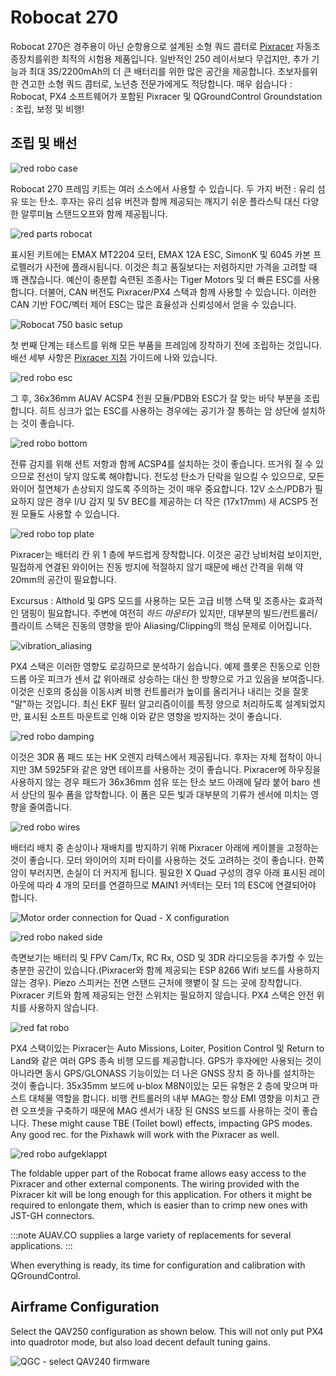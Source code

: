 # Robocat 270

Robocat 270은 경주용이 아닌 순항용으로 설계된 소형 쿼드 콥터로 [Pixracer](../flight_controller/pixracer.md) 자동조종장치를위한 최적의 시험용 제품입니다. 일반적인 250 레이서보다 무겁지만, 추가 기능과 최대 3S/2200mAh의 더 큰 배터리를 위한 많은 공간을 제공합니다. 초보자를위한 견고한 소형 쿼드 콥터로, 노년층 전문가에게도 적당합니다. 매우 쉽습니다 : Robocat, PX4 소프트웨어가 포함된 Pixracer 및 QGroundControl Groundstation : 조립, 보정 및 비행!

## 조립 및 배선

![red robo case](../../assets/airframes/multicopter/robocat_270_pixracer/red_robo_case.jpg)

Robocat 270 프레임 키트는 여러 소스에서 사용할 수 있습니다. 두 가지 버전 : 유리 섬유 또는 탄소. 후자는 유리 섬유 버전과 함께 제공되는 깨지기 쉬운 플라스틱 대신 다양한 알루미늄 스탠드오프와 함께 제공됩니다.

![red parts robocat](../../assets/airframes/multicopter/robocat_270_pixracer/red_parts_robocat.jpg)

표시된 키트에는 EMAX MT2204 모터, EMAX 12A ESC, SimonK 및 6045 카본 프로펠러가 사전에 플래시됩니다. 이것은 최고 품질보다는 저렴하지만 가격을 고려할 때 꽤 괜찮습니다. 예산이 충분합 숙련된 조종사는 Tiger Motors 및 더 빠른 ESC를 사용합니다. 더불어, CAN 버전도 Pixracer/PX4 스택과 함께 사용할 수 있습니다. 이러한 CAN 기반 FOC/벡터 제어 ESC는 많은 효율성과 신뢰성에서 얻을 수 있습니다.

![Robocat 750 basic setup](../../assets/airframes/multicopter/robocat_270_pixracer/robocat750_basic_setup_1.jpg)

첫 번째 단계는 테스트를 위해 모든 부품을 프레임에 장착하기 전에 조립하는 것입니다. 배선 세부 사항은 [Pixracer 지침](../flight_controller/pixracer.md) 가이드에 나와 있습니다.

![red robo esc](../../assets/airframes/multicopter/robocat_270_pixracer/red_robo_esc.jpg)

그 후, 36x36mm AUAV ACSP4 전원 모듈/PDB와 ESC가 잘 맞는 바닥 부분을 조립합니다. 히트 싱크가 없는 ESC를 사용하는 경우에는 공기가 잘 통하는 암 상단에 설치하는 것이 좋습니다.

![red robo bottom](../../assets/airframes/multicopter/robocat_270_pixracer/red_robo_bottom.jpg)

전류 감지를 위해 션트 저항과 함께 ACSP4를 설치하는 것이 좋습니다. 뜨거워 질 수 있으므로 전선이 닿지 않도록 해야합니다. 전도성 탄소가 단락을 일으킬 수 있으므로, 모든 와이어 절연체가 손상되지 않도록 주의하는 것이 매우 중요합니다. 12V 소스/PDB가 필요하지 않은 경우 I/U 감지 및 5V BEC를 제공하는 더 작은 (17x17mm) 새 ACSP5 전원 모듈도 사용할 수 있습니다.

![red robo top plate](../../assets/airframes/multicopter/robocat_270_pixracer/red_robo_top_plate.jpg)

Pixracer는 배터리 칸 위 1 층에 부드럽게 장착합니다. 이것은 공간 낭비처럼 보이지만, 밀접하게 연결된 와이어는 진동 방지에 적절하지 않기 때문에 배선 간격을 위해 약 20mm의 공간이 필요합니다.

Excursus : Althold 및 GPS 모드를 사용하는 모든 고급 비행 스택 및 조종사는 효과적인 댐핑이 필요합니다. 주변에 여전히 *하드 마운터*가 있지만, 대부분의 빌드/컨트롤러/플라이트 스택은 진동의 영향을 받아 Aliasing/Clipping의 핵심 문제로 이어집니다.

![vibration_aliasing](../../assets/airframes/multicopter/robocat_270_pixracer/vibration_aliasing.png)

PX4 스택은 이러한 영향도 로깅하므로 분석하기 쉽습니다. 예제 플롯은 진동으로 인한 드롭 아웃 피크가 센서 값 위아래로 상승하는 대신 한 방향으로 가고 있음을 보여줍니다. 이것은 신호의 중심을 이동시켜 비행 컨트롤러가 높이를 올리거나 내리는 것을 잘못 "말"하는 것입니다. 최신 EKF 필터 알고리즘이이를 특정 양으로 처리하도록 설계되었지만, 표시된 소프트 마운트로 인해 이와 같은 영향을 방지하는 것이 좋습니다.

![red robo damping](../../assets/airframes/multicopter/robocat_270_pixracer/red_robo_damping.jpg)

이것은 3DR 폼 패드 또는 HK 오렌지 라텍스에서 제공됩니다. 후자는 자체 접착이 아니지만 3M 5925F와 같은 양면 테이프를 사용하는 것이 좋습니다. Pixracer에 하우징을 사용하지 않는 경우 패드가 36x36mm 섬유 또는 탄소 보드 아래에 달라 붙어 baro 센서 상단의 필수 폼을 압착합니다. 이 폼은 모든 빛과 대부분의 기류가 센서에 미치는 영향을 줄여줍니다.

![red robo wires](../../assets/airframes/multicopter/robocat_270_pixracer/red_robo_wires.jpg)

배터리 배치 중 손상이나 재배치를 방지하기 위해 Pixracer 아래에 케이블을 고정하는 것이 좋습니다. 모터 와이어의 지퍼 타이를 사용하는 것도 고려하는 것이 좋습니다. 한쪽 암이 부러지면, 손실이 더 커지게 됩니다. 필요한 X Quad 구성의 경우 아래 표시된 레이아웃에 따라 4 개의 모터를 연결하므로 MAIN1 커넥터는 모터 1의 ESC에 연결되어야 합니다.

![Motor order connection for Quad - X configuration](../../assets/airframes/multicopter/robocat_270_pixracer/motor_order_quad_x.png)

![red robo naked side](../../assets/airframes/multicopter/robocat_270_pixracer/red_robo_naked_side.jpg)

측면보기는 배터리 및 FPV Cam/Tx, RC Rx, OSD 및 3DR 라디오등을 추가할 수 있는 충분한 공간이 있습니다.(Pixracer와 함께 제공되는 ESP 8266 Wifi 보드를 사용하지 않는 경우). Piezo 스피커는 전면 스탠드 근처에 햇볕이 잘 드는 곳에 장착합니다. Pixracer 키트와 함께 제공되는 안전 스위치는 필요하지 않습니다. PX4 스택은 안전 위치를 사용하지 않습니다.

![red fat robo](../../assets/airframes/multicopter/robocat_270_pixracer/red_fat_robo.jpg)

PX4 스택이있는 Pixracer는 Auto Missions, Loiter, Position Control 및 Return to Land와 같은 여러 GPS 종속 비행 모드를 제공합니다. GPS가 후자에만 사용되는 것이 아니라면 동시 GPS/GLONASS 기능이있는 더 나은 GNSS 장치 중 하나를 설치하는 것이 좋습니다. 35x35mm 보드에 u-blox M8N이있는 모든 유형은 2 층에 맞으며 마스트 대체물 역할을 합니다. 비행 컨트롤러의 내부 MAG는 항상 EMI 영향을 미치고 관련 오프셋을 구축하기 때문에 MAG 센서가 내장 된 GNSS 보드를 사용하는 것이 좋습니다. These might cause TBE (Toilet bowl) effects, impacting GPS modes. Any good rec. for the Pixhawk will work with the Pixracer as well.

![red robo aufgeklappt](../../assets/airframes/multicopter/robocat_270_pixracer/red_robo_aufgeklappt.jpg)

The foldable upper part of the Robocat frame allows easy access to the Pixracer and other external components. The wiring provided with the Pixracer kit will be long enough for this application. For others it might be required to enlongate them, which is easier than to crimp new ones with JST-GH connectors.

:::note AUAV.CO supplies a large variety of replacements for several applications.
:::

When everything is ready, its time for configuration and calibration with QGroundControl.

## Airframe Configuration

Select the QAV250 configuration as shown below. This will not only put PX4 into quadrotor mode, but also load decent default tuning gains.

![QGC - select QAV240 firmware](../../assets/airframes/multicopter/robocat_270_pixracer/qav250_qgc_firmware.png)